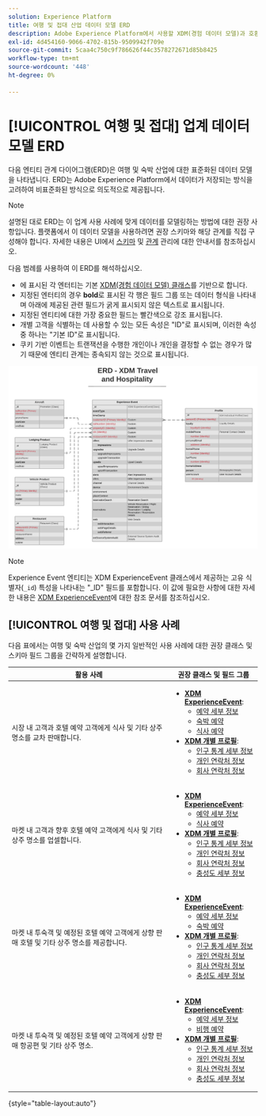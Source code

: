 ```yaml
---
solution: Experience Platform
title: 여행 및 접대 산업 데이터 모델 ERD
description: Adobe Experience Platform에서 사용할 XDM(경험 데이터 모델)과 호환되는 여행 및 숙박 업계에 대한 표준화된 데이터 모델을 설명하는 ERD(엔티티 관계 다이어그램)를 봅니다.
exl-id: 4d454160-9066-4702-815b-9509942f709e
source-git-commit: 5caa4c750c9f786626f44c3578272671d85b8425
workflow-type: tm+mt
source-wordcount: '448'
ht-degree: 0%

---
```


# [!UICONTROL 여행 및 접대] 업계 데이터 모델 ERD

다음 엔티티 관계 다이어그램(ERD)은 여행 및 숙박 산업에 대한 표준화된 데이터 모델을 나타냅니다. ERD는 Adobe Experience Platform에서 데이터가 저장되는 방식을 고려하여 비표준화된 방식으로 의도적으로 제공됩니다.

>[!NOTE]
>
>설명된 대로 ERD는 이 업계 사용 사례에 맞게 데이터를 모델링하는 방법에 대한 권장 사항입니다. 플랫폼에서 이 데이터 모델을 사용하려면 권장 스키마와 해당 관계를 직접 구성해야 합니다. 자세한 내용은 UI에서 [스키마](../../ui/resources/schemas.md) 및 [관계](../../tutorials/relationship-ui.md) 관리에 대한 안내서를 참조하십시오.

다음 범례를 사용하여 이 ERD를 해석하십시오.

* 에 표시된 각 엔터티는 기본 [XDM(경험 데이터 모델) 클래스](../composition.md#class)를 기반으로 합니다.
* 지정된 엔터티의 경우 **bold**&#x200B;로 표시된 각 행은 필드 그룹 또는 데이터 형식을 나타내며 아래에 제공된 관련 필드가 굵게 표시되지 않은 텍스트로 표시됩니다.
* 지정된 엔티티에 대한 가장 중요한 필드는 빨간색으로 강조 표시됩니다.
* 개별 고객을 식별하는 데 사용할 수 있는 모든 속성은 &quot;ID&quot;로 표시되며, 이러한 속성 중 하나는 &quot;기본 ID&quot;로 표시됩니다.
* 쿠키 기반 이벤트는 트랜잭션을 수행한 개인이나 개인을 결정할 수 없는 경우가 많기 때문에 엔티티 관계는 종속되지 않는 것으로 표시됩니다.

![](../../images/industries/travel-hospitality.png)

>[!NOTE]
>
>Experience Event 엔티티는 XDM ExperienceEvent 클래스에서 제공하는 고유 식별자(`_id`) 특성을 나타내는 &quot;_ID&quot; 필드를 포함합니다. 이 값에 필요한 사항에 대한 자세한 내용은 [XDM ExperienceEvent](../../classes/experienceevent.md)에 대한 참조 문서를 참조하십시오.

## [!UICONTROL 여행 및 접대] 사용 사례

다음 표에서는 여행 및 숙박 산업의 몇 가지 일반적인 사용 사례에 대한 권장 클래스 및 스키마 필드 그룹을 간략하게 설명합니다.

| 활용 사례 | 권장 클래스 및 필드 그룹 |
| --- | --- |
| 시장 내 고객과 호텔 예약 고객에게 식사 및 기타 상주 명소를 교차 판매합니다. | <ul><li>**[XDM ExperienceEvent](../../classes/experienceevent.md)**:<ul><li>[예약 세부 정보](../../field-groups/event/reservation-details.md)</li><li>[숙박 예약](../../field-groups/event/lodging-reservation.md)</li><li>[식사 예약](../../field-groups/event/dining-reservation.md)</li></ul></li><li>**[XDM 개별 프로필](../../classes/individual-profile.md)**:<ul><li>[인구 통계 세부 정보](../../field-groups/profile/demographic-details.md)</li><li>[개인 연락처 정보](../../field-groups/profile/personal-contact-details.md)</li><li>[회사 연락처 정보](../../field-groups/profile/work-contact-details.md)</li></ul></li></ul> |
| 마켓 내 고객과 향후 호텔 예약 고객에게 식사 및 기타 상주 명소를 업셀합니다. | <ul><li>**[XDM ExperienceEvent](../../classes/experienceevent.md)**:<ul><li>[예약 세부 정보](../../field-groups/event/reservation-details.md)</li><li>[식사 예약](../../field-groups/event/dining-reservation.md)</li></ul></li><li>**[XDM 개별 프로필](../../classes/individual-profile.md)**:<ul><li>[인구 통계 세부 정보](../../field-groups/profile/demographic-details.md)</li><li>[개인 연락처 정보](../../field-groups/profile/personal-contact-details.md)</li><li>[회사 연락처 정보](../../field-groups/profile/work-contact-details.md)</li><li>[충성도 세부 정보](../../field-groups/profile/loyalty-details.md)</li></ul></li></ul> |
| 마켓 내 투숙객 및 예정된 호텔 예약 고객에게 상향 판매 호텔 및 기타 상주 명소를 제공합니다. | <ul><li>**[XDM ExperienceEvent](../../classes/experienceevent.md)**:<ul><li>[예약 세부 정보](../../field-groups/event/reservation-details.md)</li><li>[숙박 예약](../../field-groups/event/lodging-reservation.md)</li></ul></li><li>**[XDM 개별 프로필](../../classes/individual-profile.md)**:<ul><li>[인구 통계 세부 정보](../../field-groups/profile/demographic-details.md)</li><li>[개인 연락처 정보](../../field-groups/profile/personal-contact-details.md)</li><li>[회사 연락처 정보](../../field-groups/profile/work-contact-details.md)</li><li>[충성도 세부 정보](../../field-groups/profile/loyalty-details.md)</li></ul></li></ul> |
| 마켓 내 투숙객 및 예정된 호텔 예약 고객에게 상향 판매 항공편 및 기타 상주 명소. | <ul><li>**[XDM ExperienceEvent](../../classes/experienceevent.md)**:<ul><li>[예약 세부 정보](../../field-groups/event/reservation-details.md)</li><li>[비행 예약](../../field-groups/event/flight-reservation.md)</li></ul></li><li>**[XDM 개별 프로필](../../classes/individual-profile.md)**:<ul><li>[인구 통계 세부 정보](../../field-groups/profile/demographic-details.md)</li><li>[개인 연락처 정보](../../field-groups/profile/personal-contact-details.md)</li><li>[회사 연락처 정보](../../field-groups/profile/work-contact-details.md)</li><li>[충성도 세부 정보](../../field-groups/profile/loyalty-details.md)</li></ul></li></ul> |

{style="table-layout:auto"}
